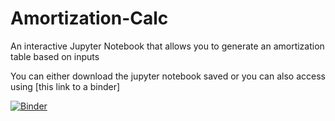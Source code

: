 # Amortization-Calc
An interactive Jupyter Notebook that allows you to generate an amortization table based on inputs

You can either download the jupyter notebook saved or you can also access using [this link to a binder]

[![Binder](https://mybinder.org/badge_logo.svg)](https://mybinder.org/v2/gh/YungTaxReturn13/Amortization-Calc/HEAD)
